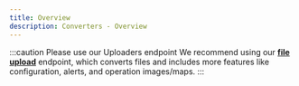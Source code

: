 ```yaml
---
title: Overview
description: Converters - Overview
---
```



:::caution Please use our Uploaders endpoint
We recommend using our **[file upload](https://leaf-agriculture.github.io/docs/docs/files_endpoints#upload-a-file)**
endpoint, which converts files and includes more features like configuration, alerts, and operation images/maps.
:::

